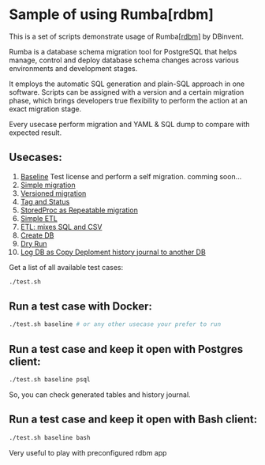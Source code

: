 # Sample of using Rumba[rdbm] 

This is a set of scripts demonstrate usage of Rumba[[rdbm]](https://www.dbinvent.com/rdbm/) by DBinvent.

Rumba is a database schema migration tool for PostgreSQL that helps manage, control and deploy database schema changes across various environments and development stages.

It employs the automatic SQL generation and plain-SQL approach in one software. Scripts can be assigned with a version and a certain migration phase, which brings developers true flexibility to perform the action at an exact migration stage. 

Every usecase perform migration and YAML & SQL dump to compare with expected result. 

## Usecases:

1. [Baseline](examples/baseline/)  Test license and perform a self migration.
comming soon...
2. [Simple migration](examples/simple/) 
3. [Versioned migration](examples/versions/)
4. [Tag and Status](examples/tag/)
5. [StoredProc as Repeatable migration](examples/storedproc/)
6. [Simple ETL](examples/simpleetl/)
7. [ETL: mixes SQL and CSV](examples/etl/)
8. [Create DB](examples/createdb/)
9. [Dry Run](examples/dryrun/)
10. [Log DB as Copy Deploment history journal to another DB](examples/logdb/)

Get a list of all available test cases:
```bash
./test.sh 

```


## Run a test case with Docker:
```bash
./test.sh baseline # or any other usecase your prefer to run

```

## Run a test case and keep it open with Postgres client:
```bash
./test.sh baseline psql

```
So, you can check generated tables and history journal.

## Run a test case and keep it open with Bash client:
```bash
./test.sh baseline bash

```
Very useful to play with preconfigured rdbm app 
